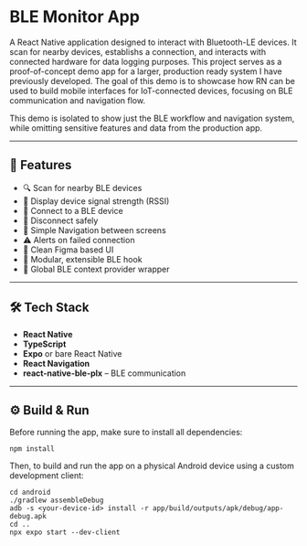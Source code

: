 # BLE Monitor App

A React Native application designed to interact with Bluetooth-LE devices. It scan for nearby devices, establishs a connection, and interacts with connected hardware for data logging purposes. This project serves as a proof-of-concept demo app for a larger, production ready system I have previously developed. The goal of this demo is to showcase how RN can be used to build mobile interfaces for IoT-connected devices, focusing on BLE communication and navigation flow.

This demo is isolated to show just the BLE workflow and navigation system, while omitting sensitive features and data from the  production app.

---

## 📱 Features

- 🔍 Scan for nearby BLE devices
- 📶 Display device signal strength (RSSI)
- 🔗 Connect to a BLE device
- 🔄 Disconnect safely
- 🧭 Simple Navigation between screens
- ⚠️ Alerts on failed connection
- 🎨 Clean Figma based UI
- 🎯 Modular, extensible BLE hook
- 🧠 Global BLE context provider wrapper 

---

## 🛠 Tech Stack

- **React Native**
- **TypeScript**
- **Expo** or bare React Native
- **React Navigation**
- **react-native-ble-plx** – BLE communication

---

## ⚙️ Build & Run

Before running the app, make sure to install all dependencies:
```
npm install
```
Then, to build and run the app on a physical Android device using a custom development client:
```
cd android
./gradlew assembleDebug
adb -s <your-device-id> install -r app/build/outputs/apk/debug/app-debug.apk
cd ..
npx expo start --dev-client
```
